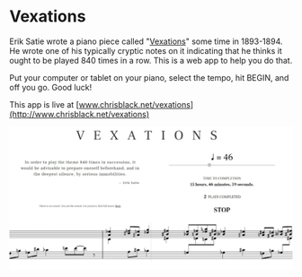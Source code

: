 # Vexations

Erik Satie wrote a piano piece called "[Vexations](https://en.wikipedia.org/wiki/Vexations)" some time in 1893-1894. He wrote one of his typically cryptic notes on it indicating that he thinks it ought to be played 840 times in a row. This is a web app to help you do that.

Put your computer or tablet on your piano, select the tempo, hit BEGIN, and off you go. Good luck!

This app is live at [www.chrisblack.net/vexations](http://www.chrisblack.net/vexations)

![Vexations](./src/assets/screenshot.JPG)